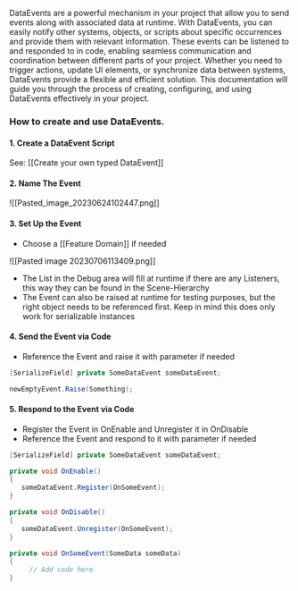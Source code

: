 
DataEvents are a powerful mechanism in your project that allow you to send events along with associated data at runtime. With DataEvents, you can easily notify other systems, objects, or scripts about specific occurrences and provide them with relevant information. These events can be listened to and responded to in code, enabling seamless communication and coordination between different parts of your project. Whether you need to trigger actions, update UI elements, or synchronize data between systems, DataEvents provide a flexible and efficient solution. This documentation will guide you through the process of creating, configuring, and using DataEvents effectively in your project.

### How to create and use DataEvents.

#### 1. Create a DataEvent Script

See: [[Create your own typed DataEvent]]

#### 2. Name The Event

![[Pasted_image_20230624102447.png]]

#### 3. Set Up the Event

-  Choose a [[Feature Domain]] if needed

![[Pasted image 20230706113409.png]]

-  The List in the Debug area will fill at runtime if there are any Listeners, this way they can be found in the Scene-Hierarchy
-  The Event can also be raised at runtime for testing purposes, but the right object needs to be referenced first. Keep in mind this does only work for serializable instances

#### 4. Send the Event via Code

-  Reference the Event and raise it with parameter if needed

```csharp
[SerializeField] private SomeDataEvent someDataEvent;

newEmptyEvent.Raise(Something);
```

#### 5. Respond to the Event via Code

- Register the Event in OnEnable and Unregister it in OnDisable
- Reference the Event and respond to it with parameter if needed

```csharp
[SerializeField] private SomeDataEvent someDataEvent;

private void OnEnable()
{
   someDataEvent.Register(OnSomeEvent);
}

private void OnDisable()
{
   someDataEvent.Unregister(OnSomeEvent);
}

private void OnSomeEvent(SomeData someData)
{
     // Add code here
}
```

